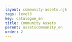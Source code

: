 ```yaml
---
layout: community-assets.njk
tags: level3
key: catalogue_en
title: Community Assets
parent: assetscommunity_en
order: 2
---
```




